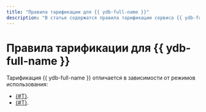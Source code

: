 ```yaml
---
title: "Правила тарификации для {{ ydb-full-name }}"
description: "В статье содержатся правила тарификации сервиса {{ ydb-full-name }}."
---
```


# Правила тарификации для {{ ydb-full-name }}

Тарификация {{ ydb-full-name }} отличается в зависимости от режимов использования:

* [{#T}](serverless.md).
* [{#T}](dedicated.md).
